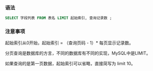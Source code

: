 ### 语法

```sql
SELECT 字段列表 FROM 表名 LIMIT 起始索引, 查询记录数 ;
```

### 注意事项

起始索引从0开始，起始索引 = （查询页码 - 1）* 每页显示记录数。

分页查询是数据库的方言，不同的数据库有不同的实现，MySQL中是LIMIT。

如果查询的是第一页数据，起始索引可以省略，直接简写为 limit 10。
